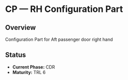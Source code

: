 # CP — RH Configuration Part

## Overview
Configuration Part for Aft passenger door right hand

## Status
- **Current Phase:** CDR
- **Maturity:** TRL 6
